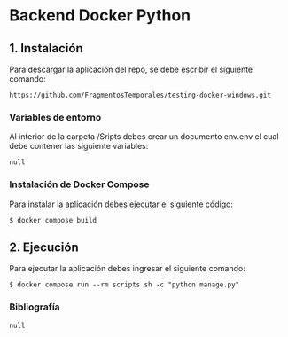 # Backend Docker Python

## 1. Instalación

Para descargar la aplicación del repo, se debe escribir el siguiente comando:

```
https://github.com/FragmentosTemporales/testing-docker-windows.git
```

### Variables de entorno

Al interior de la carpeta /Sripts debes crear un documento env.env el cual debe contener las siguiente variables:

```
null
```

### Instalación de Docker Compose

Para instalar la aplicación debes ejecutar el siguiente código:

```
$ docker compose build
```

## 2. Ejecución

Para ejecutar la aplicación debes ingresar el siguiente comando:

```
$ docker compose run --rm scripts sh -c "python manage.py"
```

### Bibliografía

```
null
```
